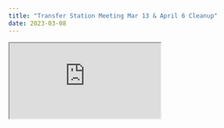```yaml
---
title: "Transfer Station Meeting Mar 13 & April 6 Cleanup"
date: 2023-03-08
---
```


<div class="news-iframe">
  <iframe src="https://mailchi.mp/62317a16fb5f/january-20-cleanup-and-other-rsva-news-6462412"/>
</div>



